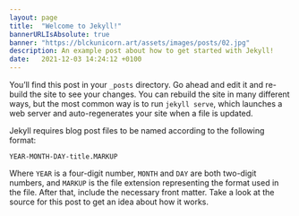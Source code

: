 ```yaml
---
layout: page
title:  "Welcome to Jekyll!"
bannerURLIsAbsolute: true
banner: "https://blckunicorn.art/assets/images/posts/02.jpg"
description: An example post about how to get started with Jekyll!
date:   2021-12-03 14:24:12 +0100
---
```

You’ll find this post in your `_posts` directory. Go ahead and edit it and re-build the site to see your changes. You can rebuild the site in many different ways, but the most common way is to run `jekyll serve`, which launches a web server and auto-regenerates your site when a file is updated.

Jekyll requires blog post files to be named according to the following format:

`YEAR-MONTH-DAY-title.MARKUP`

Where `YEAR` is a four-digit number, `MONTH` and `DAY` are both two-digit numbers, and `MARKUP` is the file extension representing the format used in the file. After that, include the necessary front matter. Take a look at the source for this post to get an idea about how it works.
